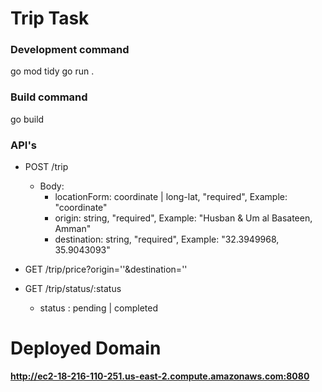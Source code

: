 # Trip Task

### Development command
go mod tidy
go run .

### Build command
go build

### API's
- POST /trip
    - Body:
        - locationForm: coordinate | long-lat, "required", Example: "coordinate"
        - origin: string, "required", Example: "Husban & Um al Basateen, Amman"
        - destination:  string, "required", Example: "32.3949968, 35.9043093"

- GET /trip/price?origin=''&destination=''
- GET /trip/status/:status
    - status : pending | completed


# Deployed Domain
**http://ec2-18-216-110-251.us-east-2.compute.amazonaws.com:8080**